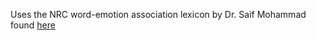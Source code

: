 Uses the NRC word-emotion association lexicon by Dr. Saif Mohammad found [here](https://saifmohammad.com/WebPages/NRC-Emotion-Lexicon.htm)
